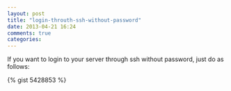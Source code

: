 ```yaml
---
layout: post
title: "login-throuth-ssh-without-password"
date: 2013-04-21 16:24
comments: true
categories: 
---
```


If you want to login to your server through ssh without password,
   just do as follows:

<!-- more -->

{% gist 5428853 %}
